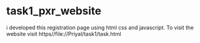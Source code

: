 # task1_pxr_website
i developed this registration page using html css and javascript. To visit the website visit https//file://Priyal/task1/task.html
